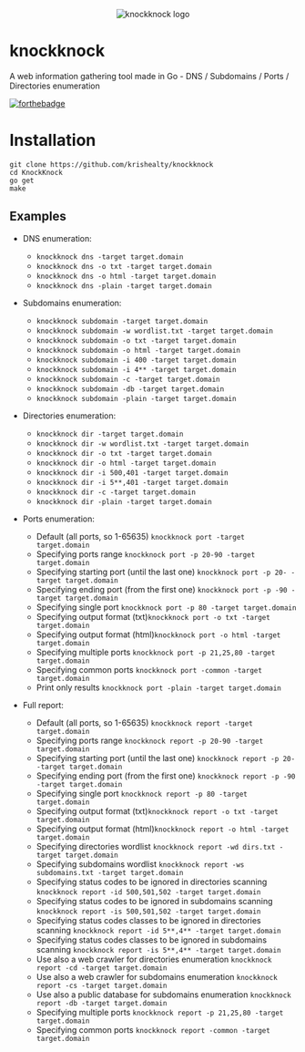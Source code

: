 <p align="center">
    <img src=""kklogo.png" alt="knockknock logo">
</p>

# knockknock
A web information gathering tool made in Go - DNS / Subdomains / Ports / Directories enumeration

[![forthebadge](https://forthebadge.com/images/badges/made-with-go.svg)](https://forthebadge.com)

# Installation
```
git clone https://github.com/krishealty/knockknock
cd KnockKnock
go get
make
```

Examples
----------

- DNS enumeration:
    
    - `knockknock dns -target target.domain`
    - `knockknock dns -o txt -target target.domain`
    - `knockknock dns -o html -target target.domain`
    - `knockknock dns -plain -target target.domain`

- Subdomains enumeration:

    - `knockknock subdomain -target target.domain`
    - `knockknock subdomain -w wordlist.txt -target target.domain`
    - `knockknock subdomain -o txt -target target.domain`
    - `knockknock subdomain -o html -target target.domain`
    - `knockknock subdomain -i 400 -target target.domain`
    - `knockknock subdomain -i 4** -target target.domain`
    - `knockknock subdomain -c -target target.domain`
    - `knockknock subdomain -db -target target.domain`
    - `knockknock subdomain -plain -target target.domain`

- Directories enumeration:

    - `knockknock dir -target target.domain`
    - `knockknock dir -w wordlist.txt -target target.domain`
    - `knockknock dir -o txt -target target.domain`
    - `knockknock dir -o html -target target.domain`
    - `knockknock dir -i 500,401 -target target.domain`
    - `knockknock dir -i 5**,401 -target target.domain`
    - `knockknock dir -c -target target.domain`
    - `knockknock dir -plain -target target.domain`

- Ports enumeration:
      
    - Default (all ports, so 1-65635) `knockknock port -target target.domain`
    - Specifying ports range `knockknock port -p 20-90 -target target.domain`
    - Specifying starting port (until the last one) `knockknock port -p 20- -target target.domain`
    - Specifying ending port (from the first one) `knockknock port -p -90 -target target.domain`
    - Specifying single port `knockknock port -p 80 -target target.domain`
    - Specifying output format (txt)`knockknock port -o txt -target target.domain`
    - Specifying output format (html)`knockknock port -o html -target target.domain`
    - Specifying multiple ports `knockknock port -p 21,25,80 -target target.domain`
    - Specifying common ports `knockknock port -common -target target.domain`
    - Print only results `knockknock port -plain -target target.domain`

- Full report:
      
    - Default (all ports, so 1-65635) `knockknock report -target target.domain`
    - Specifying ports range `knockknock report -p 20-90 -target target.domain`
    - Specifying starting port (until the last one) `knockknock report -p 20- -target target.domain`
    - Specifying ending port (from the first one) `knockknock report -p -90 -target target.domain`
    - Specifying single port `knockknock report -p 80 -target target.domain`
    - Specifying output format (txt)`knockknock report -o txt -target target.domain`
    - Specifying output format (html)`knockknock report -o html -target target.domain`
    - Specifying directories wordlist `knockknock report -wd dirs.txt -target target.domain`
    - Specifying subdomains wordlist `knockknock report -ws subdomains.txt -target target.domain`
    - Specifying status codes to be ignored in directories scanning `knockknock report -id 500,501,502 -target target.domain`
    - Specifying status codes to be ignored in subdomains scanning `knockknock report -is 500,501,502 -target target.domain`
    - Specifying status codes classes to be ignored in directories scanning `knockknock report -id 5**,4** -target target.domain`
    - Specifying status codes classes to be ignored in subdomains scanning `knockknock report -is 5**,4** -target target.domain`
    - Use also a web crawler for directories enumeration `knockknock report -cd -target target.domain`
    - Use also a web crawler for subdomains enumeration `knockknock report -cs -target target.domain`
    - Use also a public database for subdomains enumeration `knockknock report -db -target target.domain`
    - Specifying multiple ports `knockknock report -p 21,25,80 -target target.domain`
    - Specifying common ports `knockknock report -common -target target.domain`
